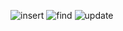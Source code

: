 ![insert](https://i.ibb.co/bv0Jqyk/insert.png)
![find](https://i.ibb.co/gzr1m7N/find.png)
![update](https://i.ibb.co/4wyLRzZ/update-1.png)

